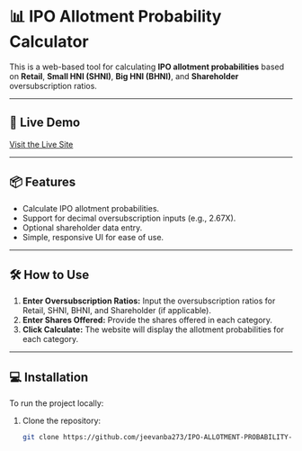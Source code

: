 # 📊 IPO Allotment Probability Calculator  

This is a web-based tool for calculating **IPO allotment probabilities** based on **Retail**, **Small HNI (SHNI)**, **Big HNI (BHNI)**, and **Shareholder** oversubscription ratios.  

---

## 🚀 **Live Demo**  
<a href="https://jeevanba273.github.io/IPO-ALLOTMENT-PROBABILITY-FINDER/" target="_blank">Visit the Live Site</a>

---

## 📦 **Features**  
- Calculate IPO allotment probabilities.  
- Support for decimal oversubscription inputs (e.g., 2.67X).  
- Optional shareholder data entry.  
- Simple, responsive UI for ease of use.  

---

## 🛠️ **How to Use**  
1. **Enter Oversubscription Ratios:** Input the oversubscription ratios for Retail, SHNI, BHNI, and Shareholder (if applicable).  
2. **Enter Shares Offered:** Provide the shares offered in each category.  
3. **Click Calculate:** The website will display the allotment probabilities for each category.  

---

## 💻 **Installation**  
To run the project locally:  

1. Clone the repository:  
   ```bash
   git clone https://github.com/jeevanba273/IPO-ALLOTMENT-PROBABILITY-FINDER.git
